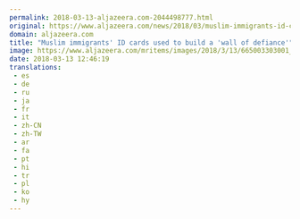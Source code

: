 ```yaml
---
permalink: 2018-03-13-aljazeera.com-2044498777.html
original: https://www.aljazeera.com/news/2018/03/muslim-immigrants-id-cards-build-wall-defiance-180313121305137.html
domain: aljazeera.com
title: "Muslim immigrants' ID cards used to build a 'wall of defiance'"
image: https://www.aljazeera.com/mritems/images/2018/3/13/665003303001_5750376695001_5750348679001-th.jpg
date: 2018-03-13 12:46:19
translations: 
 - es
 - de
 - ru
 - ja
 - fr
 - it
 - zh-CN
 - zh-TW
 - ar
 - fa
 - pt
 - hi
 - tr
 - pl
 - ko
 - hy
---
```


